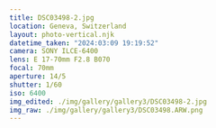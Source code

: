 ```yaml
---
title: DSC03498-2.jpg
location: Geneva, Switzerland
layout: photo-vertical.njk
datetime_taken: "2024:03:09 19:19:52"
camera: SONY ILCE-6400
lens: E 17-70mm F2.8 B070
focal: 70mm
aperture: 14/5
shutter: 1/60
iso: 6400
img_edited: ./img/gallery/gallery3/DSC03498-2.jpg
img_raw: ./img/gallery/gallery3/DSC03498.ARW.png
---
```

